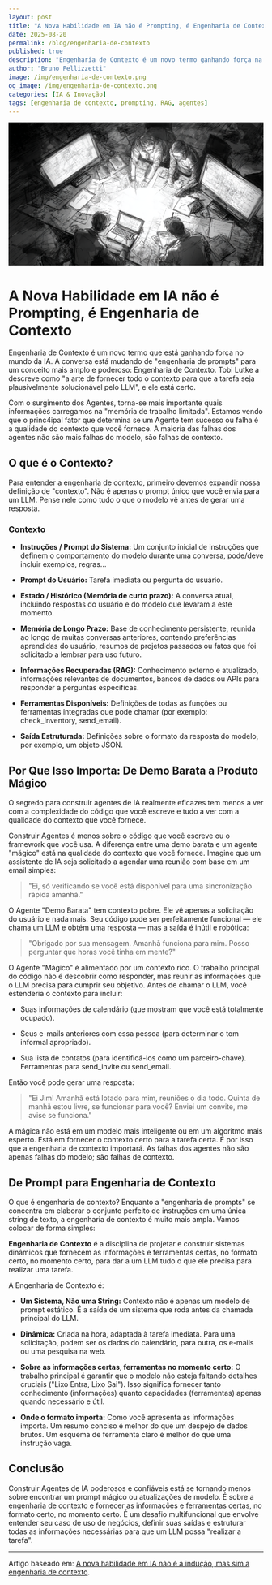 ```yaml
---
layout: post
title: "A Nova Habilidade em IA não é Prompting, é Engenharia de Contexto"
date: 2025-08-20
permalink: /blog/engenharia-de-contexto
published: true
description: "Engenharia de Contexto é um novo termo ganhando força na IA: o foco sai do 'prompt perfeito' e vai para um sistema que monta e entrega o contexto ideal ao LLM."
author: "Bruno Pellizzetti"
image: /img/engenharia-de-contexto.png
og_image: /img/engenharia-de-contexto.png
categories: [IA & Inovação]
tags: [engenharia de contexto, prompting, RAG, agentes]
---
```


![Engenharia de contexto](/img/engenharia-de-contexto.png) 

# A Nova Habilidade em IA não é Prompting, é Engenharia de Contexto

Engenharia de Contexto é um novo termo que está ganhando força no mundo da IA. A conversa está mudando de "engenharia de prompts" para um conceito mais amplo e poderoso: Engenharia de Contexto. Tobi Lutke a descreve como "a arte de fornecer todo o contexto para que a tarefa seja plausivelmente solucionável pelo LLM", e ele está certo.

Com o surgimento dos Agentes, torna-se mais importante quais informações carregamos na "memória de trabalho limitada". Estamos vendo que o princ4ipal fator que determina se um Agente tem sucesso ou falha é a qualidade do contexto que você fornece. A maioria das falhas dos agentes não são mais falhas do modelo, são falhas de contexto.

## O que é o Contexto?

Para entender a engenharia de contexto, primeiro devemos expandir nossa definição de "contexto". Não é apenas o prompt único que você envia para um LLM. Pense nele como tudo o que o modelo vê antes de gerar uma resposta.

### Contexto

- **Instruções / Prompt do Sistema:** Um conjunto inicial de instruções que definem o comportamento do modelo durante uma conversa, pode/deve incluir exemplos, regras...

- **Prompt do Usuário:** Tarefa imediata ou pergunta do usuário.

- **Estado / Histórico (Memória de curto prazo):** A conversa atual, incluindo respostas do usuário e do modelo que levaram a este momento.

- **Memória de Longo Prazo:** Base de conhecimento persistente, reunida ao longo de muitas conversas anteriores, contendo preferências aprendidas do usuário, resumos de projetos passados ou fatos que foi solicitado a lembrar para uso futuro.

- **Informações Recuperadas (RAG):** Conhecimento externo e atualizado, informações relevantes de documentos, bancos de dados ou APIs para responder a perguntas específicas.

- **Ferramentas Disponíveis:** Definições de todas as funções ou ferramentas integradas que pode chamar (por exemplo: check_inventory, send_email).

- **Saída Estruturada:** Definições sobre o formato da resposta do modelo, por exemplo, um objeto JSON.

## Por Que Isso Importa: De Demo Barata a Produto Mágico

O segredo para construir agentes de IA realmente eficazes tem menos a ver com a complexidade do código que você escreve e tudo a ver com a qualidade do contexto que você fornece.

Construir Agentes é menos sobre o código que você escreve ou o framework que você usa. A diferença entre uma demo barata e um agente "mágico" está na qualidade do contexto que você fornece. Imagine que um assistente de IA seja solicitado a agendar uma reunião com base em um email simples:

>"Ei, só verificando se você está disponível para uma sincronização rápida amanhã."

O Agente "Demo Barata" tem contexto pobre. Ele vê apenas a solicitação do usuário e nada mais. Seu código pode ser perfeitamente funcional — ele chama um LLM e obtém uma resposta — mas a saída é inútil e robótica:

>"Obrigado por sua mensagem. Amanhã funciona para mim. Posso perguntar que horas você tinha em mente?"

O Agente "Mágico" é alimentado por um contexto rico. O trabalho principal do código não é descobrir como responder, mas reunir as informações que o LLM precisa para cumprir seu objetivo. Antes de chamar o LLM, você estenderia o contexto para incluir:

- Suas informações de calendário (que mostram que você está totalmente ocupado).

- Seus e-mails anteriores com essa pessoa (para determinar o tom informal apropriado).

- Sua lista de contatos (para identificá-los como um parceiro-chave).
Ferramentas para send_invite ou send_email.

Então você pode gerar uma resposta:

>"Ei Jim! Amanhã está lotado para mim, reuniões o dia todo. Quinta de manhã estou livre, se funcionar para você? Enviei um convite, me avise se funciona."

A mágica não está em um modelo mais inteligente ou em um algoritmo mais esperto. Está em fornecer o contexto certo para a tarefa certa. É por isso que a engenharia de contexto importará. As falhas dos agentes não são apenas falhas do modelo; são falhas de contexto.

## De Prompt para Engenharia de Contexto

O que é engenharia de contexto? Enquanto a "engenharia de prompts" se concentra em elaborar o conjunto perfeito de instruções em uma única string de texto, a engenharia de contexto é muito mais ampla. Vamos colocar de forma simples:

**Engenharia de Contexto** é a disciplina de projetar e construir sistemas dinâmicos que fornecem as informações e ferramentas certas, no formato certo, no momento certo, para dar a um LLM tudo o que ele precisa para realizar uma tarefa.

A Engenharia de Contexto é:

- **Um Sistema, Não uma String:** Contexto não é apenas um modelo de prompt estático. É a saída de um sistema que roda antes da chamada principal do LLM.

- **Dinâmica:** Criada na hora, adaptada à tarefa imediata. Para uma solicitação, podem ser os dados do calendário, para outra, os e-mails ou uma pesquisa na web.

- **Sobre as informações certas, ferramentas no momento certo:** O trabalho principal é garantir que o modelo não esteja faltando detalhes cruciais ("Lixo Entra, Lixo Sai"). Isso significa fornecer tanto conhecimento (informações) quanto capacidades (ferramentas) apenas quando necessário e útil.

- **Onde o formato importa:** Como você apresenta as informações importa. Um resumo conciso é melhor do que um despejo de dados brutos. Um esquema de ferramenta claro é melhor do que uma instrução vaga.

## Conclusão

Construir Agentes de IA poderosos e confiáveis está se tornando menos sobre encontrar um prompt mágico ou atualizações de modelo. É sobre a engenharia de contexto e fornecer as informações e ferramentas certas, no formato certo, no momento certo. É um desafio multifuncional que envolve entender seu caso de uso de negócios, definir suas saídas e estruturar todas as informações necessárias para que um LLM possa "realizar a tarefa".

---

Artigo baseado em: [A nova habilidade em IA não é a indução, mas sim a engenharia de contexto](https://www.philschmid.de/context-engineering).